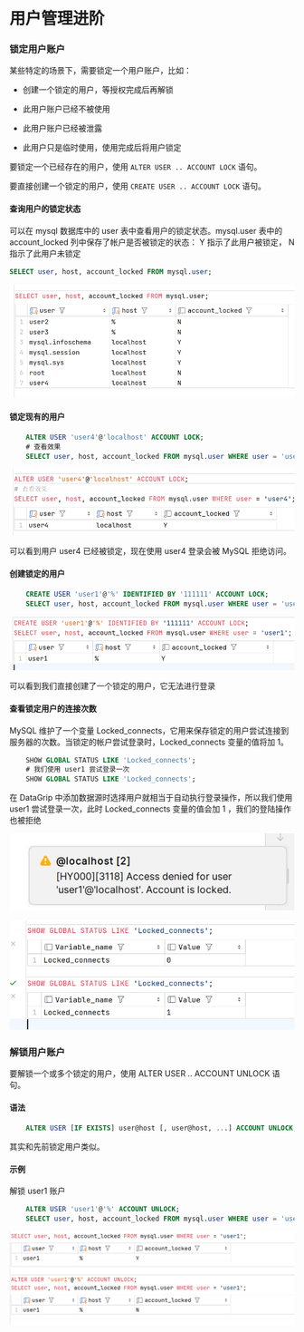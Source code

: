# 用户管理进阶

### 锁定用户账户

某些特定的场景下，需要锁定一个用户账户，比如：

+ 创建一个锁定的用户，等授权完成后再解锁

+ 此用户账户已经不被使用

+ 此用户账户已经被泄露

+ 此用户只是临时使用，使用完成后将用户锁定

要锁定一个已经存在的用户，使用 `ALTER USER .. ACCOUNT LOCK` 语句。

要直接创建一个锁定的用户，使用 `CREATE USER .. ACCOUNT LOCK` 语句。

#### 查询用户的锁定状态

可以在 mysql 数据库中的 user 表中查看用户的锁定状态。mysql.user 表中的 account_locked 列中保存了帐户是否被锁定的状态： Y 指示了此用户被锁定， N 指示了此用户未锁定

```sql
SELECT user, host, account_locked FROM mysql.user;
```

![](./img/5-2-1.png)

#### 锁定现有的用户

```sql
    ALTER USER 'user4'@'localhost' ACCOUNT LOCK;
    # 查看效果
    SELECT user, host, account_locked FROM mysql.user WHERE user = 'user4';
```

![](./img/5-2-2.png)

可以看到用户 user4 已经被锁定，现在使用 user4 登录会被 MySQL 拒绝访问。

#### 创建锁定的用户

```sql
    CREATE USER 'user1'@'%' IDENTIFIED BY '111111' ACCOUNT LOCK;
    SELECT user, host, account_locked FROM mysql.user WHERE user = 'user1';
```

![](./img/5-2-3.png)

可以看到我们直接创建了一个锁定的用户，它无法进行登录

#### 查看锁定用户的连接次数

MySQL 维护了一个变量 Locked_connects，它用来保存锁定的用户尝试连接到服务器的次数。当锁定的帐户尝试登录时，Locked_connects 变量的值将加 1。

```sql
    SHOW GLOBAL STATUS LIKE 'Locked_connects';
    # 我们使用 user1 尝试登录一次
    SHOW GLOBAL STATUS LIKE 'Locked_connects';
```

在 DataGrip 中添加数据源时选择用户就相当于自动执行登录操作，所以我们使用 user1 尝试登录一次，此时 Locked_connects 变量的值会加 1 ，我们的登陆操作也被拒绝

![](./img/5-2-4.png)

![](./img/5-2-5.png)

### 解锁用户账户

要解锁一个或多个锁定的用户，使用 ALTER USER .. ACCOUNT UNLOCK 语句。

#### 语法

```sql
    ALTER USER [IF EXISTS] user@host [, user@host, ...] ACCOUNT UNLOCK;
```

其实和先前锁定用户类似。

#### 示例

解锁 user1 账户

```sql
    ALTER USER 'user1'@'%' ACCOUNT UNLOCK;
    SELECT user, host, account_locked FROM mysql.user WHERE user = 'user1';
```

![](./img/5-2-6.png)